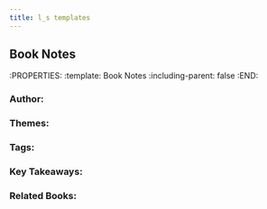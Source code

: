 ```yaml
---
title: l_s templates
---
```


## Book Notes
:PROPERTIES:
:template: Book Notes
:including-parent: false
:END:
### Author:
### Themes:
### Tags:
### Key Takeaways:
### Related Books:
